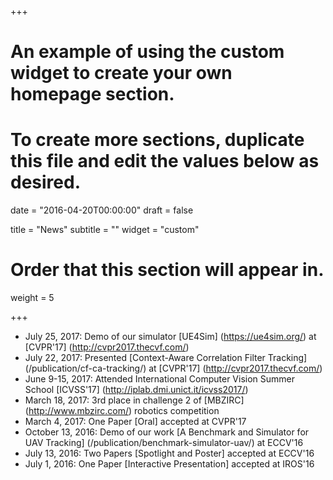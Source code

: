 +++
# An example of using the custom widget to create your own homepage section.
# To create more sections, duplicate this file and edit the values below as desired.

date = "2016-04-20T00:00:00"
draft = false

title = "News"
subtitle = ""
widget = "custom"

# Order that this section will appear in.
weight = 5

+++
- July 25, 2017: Demo of our simulator [UE4Sim] (https://ue4sim.org/) at [CVPR'17] (http://cvpr2017.thecvf.com/)
- July 22, 2017: Presented [Context-Aware Correlation Filter Tracking] (/publication/cf-ca-tracking/) at [CVPR'17] (http://cvpr2017.thecvf.com/)
- June 9-15, 2017: Attended International Computer Vision Summer School [ICVSS'17] (http://iplab.dmi.unict.it/icvss2017/)
- March 18, 2017: 3rd place in challenge 2 of [MBZIRC] (http://www.mbzirc.com/) robotics competition
- March 4, 2017: One Paper [Oral] accepted at CVPR'17
- October 13, 2016: Demo of our work [A Benchmark and Simulator for UAV Tracking] (/publication/benchmark-simulator-uav/) at ECCV'16
- July 13, 2016: Two Papers [Spotlight and Poster] accepted at ECCV'16
- July 1, 2016: One Paper [Interactive Presentation] accepted at IROS'16
